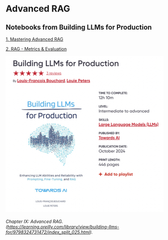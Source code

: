 # Advanced RAG

## Notebooks from Building LLMs for Production

[1. Mastering Advanced RAG](src/chapter-ix-advanced-rag/Mastering_Advanced_RAG.ipynb)

[2. RAG - Metrics & Evaluation](src/chapter-ix-advanced-rag/RAG_Metrics&Evaluation.ipynb)

![book](building-llms-for-production.jpg)
###### Chapter IX: Advanced RAG. (https://learning.oreilly.com/library/view/building-llms-for/9798324731472/index_split_025.html).
